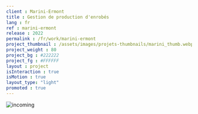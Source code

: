 ```yaml
---
client : Marini-Ermont
title : Gestion de production d'enrobés
lang : fr
ref : marini-ermont
release : 2022
permalink : /fr/work/marini-ermont
project_thumbnail : /assets/images/projets-thumbnails/marini_thumb.webp
project_weight : 80
project_bg : #222222
project_fg : #FFFFFF
layout : project
isInteraction : true
isMotion : true
layout_type: "light"
promoted : true
---
```


![incoming](/assets/images/incoming-fr.webp)
